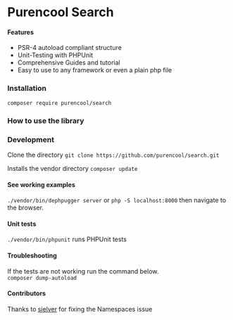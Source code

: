 Purencool Search
=========================


#### Features

* PSR-4 autoload compliant structure
* Unit-Testing with PHPUnit
* Comprehensive Guides and tutorial
* Easy to use to any framework or even a plain php file

### Installation 
`composer require purencool/search`

### How to use the library


### Development
Clone the directory
`git clone https://github.com/purencool/search.git`

Installs the vendor directory
`composer update`


#### See working examples
`./vendor/bin/dephpugger server` or `php -S localhost:8000` then navigate to the browser.

#### Unit tests
`./vendor/bin/phpunit` runs PHPUnit tests


#### Troubleshooting
If the tests are not working run the command below.   
`composer dump-autoload` 



#### Contributors
Thanks to [sielver](https://github.com/sielver) for fixing the Namespaces issue